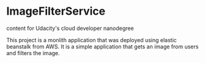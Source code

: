 # ImageFilterService
content for Udacity's cloud developer nanodegree

This project is a monlith application that was deployed using elastic beanstalk from AWS. 
It is a simple application that gets an image from users and filters the image.
